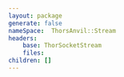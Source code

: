 ```yaml
---
layout: package
generate: false
nameSpace:  ThorsAnvil::Stream
headers:
    base: ThorSocketStream
    files:
children: []
---
```

